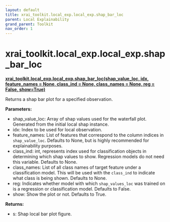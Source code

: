 ```yaml
---
layout: default
title: xrai_toolkit.local_exp.local_exp.shap_bar_loc
parent: Local Explainability
grand_parent: Toolkit
nav_order: 1
---
```


# xrai_toolkit.local_exp.local_exp.shap_bar_loc
**[xrai_toolkit.local_exp.local_exp.shap_bar_loc(shap_value_loc, idx, feature_names = None, class_ind = None, class_names = None, reg = False, show=True)](https://github.com/gaberamolete/xrai_toolkit/blob/main/local_exp/local_exp.py)**


Returns a shap bar plot for a specified observation.


**Parameters:**
- shap_value_loc: Array of shap values used for the waterfall plot. Generated from the initial local shap instance.
- idx: Index to be used for local observation.
- feature_names: List of features that correspond to the column indices in `shap_value_loc`. Defaults to None, but is highly recommended for explainability purposes.
- class_ind: int, represents index used for classification objects in determining which shap values to show. Regression models do not need this variable. Defaults to None.
- class_names: List of all class names of target feature under a classification model. This will be used with the `class_ind` to indicate what class is being shown. Defaults to None.
- reg: Indicates whether model with which `shap_values_loc` was trained on is a regression or classification model. Defaults to False.
- show: Show the plot or not. Defaults to True.

**Returns:**
- s: Shap local bar plot figure.